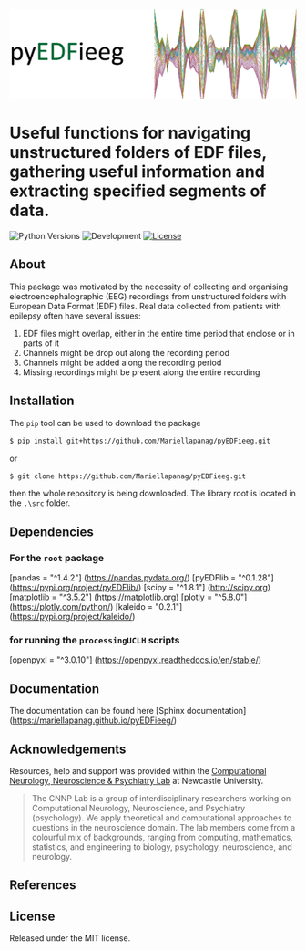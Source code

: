 ![Image](./GitpageImages/frontimage.png)

# Useful functions for navigating unstructured folders of EDF files, gathering useful information and extracting specified segments of data.

![Python Versions](https://img.shields.io/badge/python-^3.8<3.11-blue)
![Development](https://img.shields.io/badge/development-active-green.svg)
[![License](https://img.shields.io/github/license/mariellaPanag/pyEDFieeg.svg)](https://github.com/Mariellapanag/pyEDFieeg/blob/main/LICENSE)

## About

This package was motivated by the necessity of collecting and organising electroencephalographic (EEG) recordings from unstructured folders with European Data Format (EDF) files.
Real data collected from patients with epilepsy often have several issues:
1. EDF files might overlap, either in the entire time period that enclose or in parts of it
2. Channels might be drop out along the recording period
3. Channels might be added along the recording period
4. Missing recordings might be present along the entire recording

## Installation

The ```pip``` tool can be used to download the package

```bash
$ pip install git+https://github.com/Mariellapanag/pyEDFieeg.git
```
or

```bash
$ git clone https://github.com/Mariellapanag/pyEDFieeg.git
```
then the whole repository is being downloaded. The library root is located in the ```.\src``` folder.

## Dependencies

### For the ```root``` package

[pandas = "^1.4.2"] (https://pandas.pydata.org/)
[pyEDFlib = "^0.1.28"] (https://pypi.org/project/pyEDFlib/)
[scipy = "^1.8.1"] (http://scipy.org)
[matplotlib = "^3.5.2"] (https://matplotlib.org)
[plotly = "^5.8.0"] (https://plotly.com/python/)
[kaleido = "0.2.1"] (https://pypi.org/project/kaleido/)

### for running the ```processingUCLH``` scripts

[openpyxl = "^3.0.10"] (https://openpyxl.readthedocs.io/en/stable/)

## Documentation

The documentation can be found here [Sphinx documentation] (https://mariellapanag.github.io/pyEDFieeg/)


## Acknowledgements

Resources, help and support was provided within the [Computational Neurology, Neuroscience & Psychiatry Lab](https://sites.google.com/view/cnnp-lab/home) at Newcastle University.
> The CNNP Lab is a group of interdisciplinary researchers working on Computational Neurology, Neuroscience, and Psychiatry (psychology). 
> We apply theoretical and computational approaches to questions in the neuroscience domain. The lab members come from a colourful mix of backgrounds, ranging from computing, 
>mathematics, statistics, and engineering to biology, psychology, neuroscience, and neurology.


## References

## License

Released under the MIT license.



